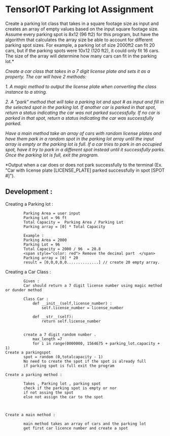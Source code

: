 # TensorIOT Parking lot Assignment 
Create a parking lot class that takes in a square footage size as input
and creates an array of empty values based on the input square footage
size. Assume every parking spot is 8x12 (96 ft2) for this program, but have
the algorithm that calculates the array size be able to account for
different parking spot sizes. For example, a parking lot of size 2000ft2
can fit 20 cars, but if the parking spots were 10x12 (120 ft2), it could
only fit 16 cars. The size of the array will determine how many cars can
fit in the parking lot.*

*Create a car class that takes in a 7 digit license plate and sets it as a
property. The car will have 2 methods:*

*1.        A magic method to output the license plate when converting the
class instance to a string.*

*2.        A "park" method that will take a parking lot and spot # as input
and fill in the selected spot in the parking lot. If another car is parked
in that spot, return a status indicating the car was not parked
successfully. If no car is parked in that spot, return a status indicating
the car was successfully parked.*

*Have a main method take an array of cars with random license plates and
have them park in a random spot in the parking lot array until the input
array is empty or the parking lot is full. If a car tries to park in an
occupied spot, have it try to park in a different spot instead until it
successfully parks. Once the parking lot is full, exit the program.*

*Output when a car does or does not park successfully to the terminal (Ex.
"Car with license plate [LICENSE_PLATE] parked successfully in spot [SPOT
#]").


## Development : 

Creating a Parking lot : 
        
            Parking Area = user input 
            Parking Lot = 96 ft
            Total Capacity =  Parking Area / Parking Lot 
            Parking array = [0] * Total Capacity 

            Example :
            Parking Area = 2000 
            Parking Lot = 96 
            Total Capacity = 2000 / 96  = 20.8 
            <span style="color: red"> Remove the decimal part  </span>
            Parking array = [0] * 20 
            result = [0,0,0,0,0..............] // create 20 empty array.

Creating a Car Class :

            Given :
            Car should return a 7 digit license number using magic method or dunder method 

            Class Car :
                def __init__(self,license_number) :
                    self.license_number = license_number
                
                def __str__(self):
                    return self.license_number


            create a 7 digit random number . 
                max_length =7 
                for i in range(0000000, 1564675 + parking_lot.capacity + 1)
    Create a parkingspot 
            spot = random (0,totalcapacity - 1)
            No need to create the spot if the spot is already full 
            if parking spot is full exit the program 
    
    Create a parking method :

            Takes , Parking lot , parking spot 
            check if the parking spot is empty or nor 
            if not assing the spot 
            else not assign the car to the spot



    Create a main method :

            main method takes an array of cars and the parking lot
            get first car licence number and create a spot 
            